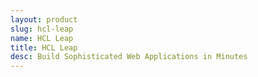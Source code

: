 ```yaml
---
layout: product
slug: hcl-leap
name: HCL Leap
title: HCL Leap
desc: Build Sophisticated Web Applications in Minutes
---
```

